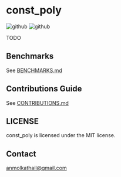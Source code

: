 # const_poly
<!-- [![On crates.io](https://img.shields.io/crates/v/multicalc.svg)](https://crates.io/crates/multicalc)
![Downloads](https://img.shields.io/crates/d/multicalc?style=flat-square) -->
![github](https://github.com/kmolan/const-poly/actions/workflows/build-tests.yml/badge.svg)
![github](https://github.com/kmolan/const-poly/actions/workflows/code-coverage.yml/badge.svg)

TODO

## Benchmarks
See [BENCHMARKS.md](./BENCHMARKS.md)

## Contributions Guide
See [CONTRIBUTIONS.md](./CONTRIBUTIONS.md)

## LICENSE
const_poly is licensed under the MIT license.

## Contact
anmolkathail@gmail.com